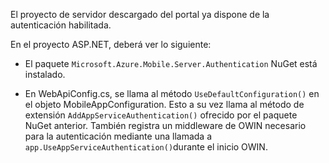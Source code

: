 El proyecto de servidor descargado del portal ya dispone de la autenticación habilitada.

En el proyecto ASP.NET, deberá ver lo siguiente:

* El paquete `Microsoft.Azure.Mobile.Server.Authentication` NuGet está instalado.

* En WebApiConfig.cs, se llama al método `UseDefaultConfiguration()` en el objeto MobileAppConfiguration. Esto a su vez llama al método de extensión `AddAppServiceAuthentication()` ofrecido por el paquete NuGet anterior. También registra un middleware de OWIN necesario para la autenticación mediante una llamada a `app.UseAppServiceAuthentication()`durante el inicio OWIN.

<!---HONumber=July15_HO4-->